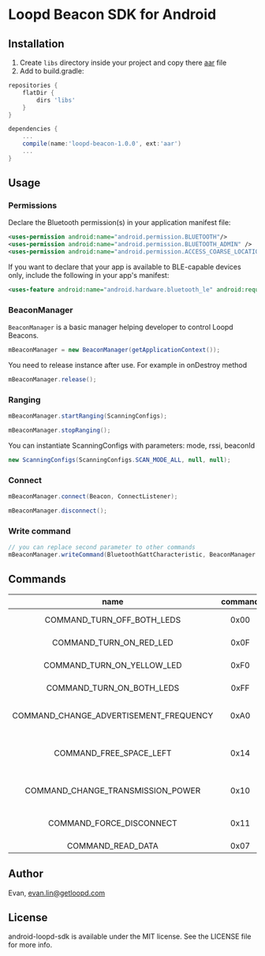# Loopd Beacon SDK for Android


## Installation
1. Create `libs` directory inside your project and copy there [aar](https://storage.googleapis.com/android-beacon-sdk/loopd-beacon-1.0.0.aar) file
2. Add to build.gradle:

```groovy
repositories {
    flatDir {
        dirs 'libs'
    }
}
```

```groovy
dependencies {
    ...
    compile(name:'loopd-beacon-1.0.0', ext:'aar')
    ...
}
```

## Usage
### Permissions
Declare the Bluetooth permission(s) in your application manifest file:
```xml
<uses-permission android:name="android.permission.BLUETOOTH"/>
<uses-permission android:name="android.permission.BLUETOOTH_ADMIN" />
<uses-permission android:name="android.permission.ACCESS_COARSE_LOCATION"/>
```
If you want to declare that your app is available to BLE-capable devices only, include the following in your app's manifest:
```xml
<uses-feature android:name="android.hardware.bluetooth_le" android:required="true"/>
```

### BeaconManager
`BeaconManager` is a basic manager helping developer to control Loopd Beacons.
```java
mBeaconManager = new BeaconManager(getApplicationContext());
```
You need to release instance after use. For example in onDestroy method
```java
mBeaconManager.release();
```

### Ranging
```java
mBeaconManager.startRanging(ScanningConfigs);
```
```java
mBeaconManager.stopRanging();
```
You can instantiate ScanningConfigs with parameters: mode, rssi, beaconId
```java
new ScanningConfigs(ScanningConfigs.SCAN_MODE_ALL, null, null);
```

### Connect
```java
mBeaconManager.connect(Beacon, ConnectListener);
```
```java
mBeaconManager.disconnect();
```

### Write command
```java
// you can replace second parameter to other commands
mBeaconManager.writeCommand(BluetoothGattCharacteristic, BeaconManager.COMMAND_TURN_ON_BOTH_LEDS);
```

## Commands
|name| command | action  | 
|:-------:|:-------:|:-------:|
|COMMAND_TURN_OFF_BOTH_LEDS| 0x00 | Switch off both LEDs |
|COMMAND_TURN_ON_RED_LED| 0x0F | Switch on red LED |
|COMMAND_TURN_ON_YELLOW_LED| 0xF0 | Switch on yellow LED |
|COMMAND_TURN_ON_BOTH_LEDS| 0xFF | Switch on both LEDs |
|COMMAND_CHANGE_ADVERTISEMENT_FREQUENCY| 0xA0 | Change the advertisement Frequency |
|COMMAND_FREE_SPACE_LEFT| 0x14 | Get the amount of free space left |
|COMMAND_CHANGE_TRANSMISSION_POWER| 0x10 | Change Transmission Power |
|COMMAND_FORCE_DISCONNECT| 0x11 | Force the device to disconnect |
|COMMAND_READ_DATA| 0x07 | Read data |

## Author

Evan, evan.lin@getloopd.com

## License

android-loopd-sdk is available under the MIT license. See the LICENSE file for more info.
